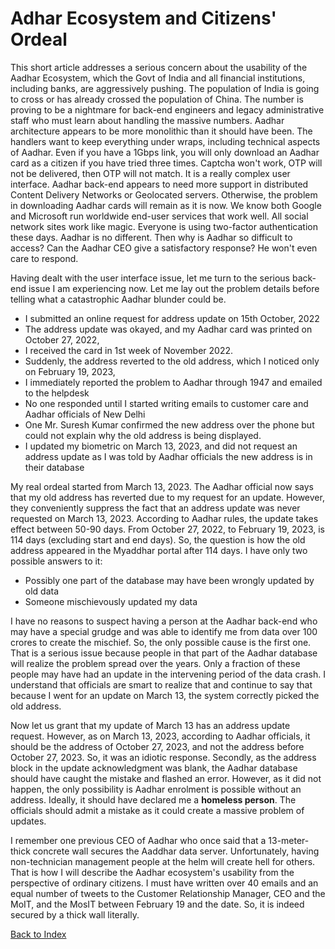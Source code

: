 # Adhar Ecosystem and Citizens' Ordeal

This short article addresses a serious concern about the usability of the Aadhar Ecosystem, which the Govt of India and all financial institutions, including banks, are aggressively
pushing. The population of India is going to cross or has already crossed the population of China. The number is proving to be a nightmare for back-end engineers and legacy administrative staff who must learn about handling the massive numbers. Aadhar architecture appears to be more monolithic 
than it should have been. The handlers want to keep everything under wraps, including technical aspects of Aadhar. Even if you have a 1Gbps link, 
you will only download an Aadhar card as a citizen if you have tried three times. Captcha won't work, OTP will not be delivered, then OTP will not
match. It is a really complex user interface. Aadhar back-end appears to need more support in distributed Content Delivery Networks or 
Geolocated servers. Otherwise, the problem in downloading Aadhar cards will remain as it is now. We know both Google and Microsoft run worldwide end-user services that work well. All social network sites work like magic. Everyone is using two-factor authentication these days. Aadhar is no different. Then why is Aadhar so difficult to access? Can the Aadhar CEO give a satisfactory response? He won't even care to 
respond. 

Having dealt with the user interface issue, let me turn to the serious back-end issue I am experiencing now. Let me lay out the problem details before telling what a catastrophic Aadhar blunder could be.

<ul>
  <li>I submitted an online request for address update on 15th October, 2022</li>
  <li>The address update was okayed, and my Aadhar card was printed on October 27, 2022, </li>
  <li>I received the card in 1st week of November 2022.</li>
  <li>Suddenly, the address reverted to the old address, which I noticed only on February 19, 2023, </li>
  <li>I immediately reported the problem to Aadhar through 1947 and emailed to the helpdesk</li>
  <li>No one responded until I started writing emails to customer care and Aadhar officials of New Delhi</li>
  <li>One Mr. Suresh Kumar confirmed the new address over the phone but could not explain why the old address is being displayed.</li>
  <li>I updated my biometric on March 13, 2023, and did not request an address update as I was told by Aadhar officials the new address is in their
    database</li>
</ul>
My real ordeal started from March 13, 2023. The Aadhar official now says that my old address has reverted due to my request for an update. However, 
they conveniently suppress the fact that an address update was never requested on March 13, 2023. According to Aadhar rules, the update takes effect
between 50-90 days. From October 27, 2022, to February 19, 2023, is 114 days (excluding start and end days). So, the question is how the old address 
appeared in the Myaddhar portal after 114 days. I have only two possible answers to it:
<ul>
  <li>Possibly one part of the database may have been wrongly updated by old data</li>
  <li>Someone mischievously updated my data</li>
</ul>
I have no reasons to suspect having a person at the Aadhar back-end who may have a special grudge and was able to identify me from data over 100 crores to
create the mischief. So, the only possible cause is the first one. That is a serious issue because people in that part of the Aadhar database will
realize the problem spread over the years. Only a fraction of these people may have had an update in the intervening period of the data crash. I understand that
officials are smart to realize that and continue to say that because I went for an update on March 13, the system correctly picked the old address.

Now let us grant that my update of March 13 has an address update request. However, as on March 13, 2023, according to Aadhar 
officials, it should be the address of October 27, 2023, and not the address before October 27, 2023. So, it was an idiotic response.
Secondly, as the address block in the update acknowledgment was blank, the Aadhar database should have caught the mistake and flashed an error. However,
as it did not happen, the only possibility is Aadhar enrolment is possible without an address. Ideally, it should have declared me a 
<strong>homeless person</strong>. The officials should admit a mistake as it could create a massive problem of updates.

I remember one previous CEO of Aadhar who once said that a 13-meter-thick concrete wall secures the Aaddhar data server. Unfortunately, having
non-technician management people at the helm will create hell for others. That is how I will describe the Aadhar ecosystem's usability from the 
perspective of ordinary citizens. I must have written over 40 emails and an equal number of tweets to the Customer Relationship Manager, CEO and the
MoIT, and the MosIT between February 19 and the date. So, it is indeed secured by a thick wall literally. 

[Back to Index](../index.md)
